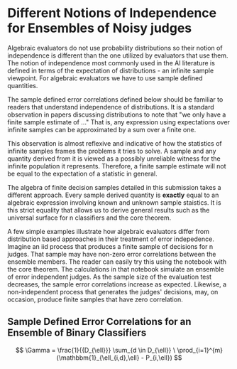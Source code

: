 # Different Notions of Independence for Ensembles of Noisy judges

Algebraic evaluators do not use probability distributions so their notion of
independence is different than the one utilized by evaluators that use them.
The notion of independence most commonly used in the AI literature is defined
in terms of the expectation of distributions - an infinite sample viewpoint.
For algebraic evaluators we have to use sample defined quantities.

The sample defined error correlations defined below should be familiar to
readers that understand independence of distributions. It is a standard
observation in papers discussing distributions to note that "we only have
a finite sample estimate of ..." That is, any expression using expectations
over infinite samples can be approximated by a sum over a finite one.

This observation is almost reflexive and indicative of how the statistics of
infinite samples frames the problems it tries to solve. A sample and any
quantity derived from it is viewed as a possibly unreliable witness for the
infinite population it represents. Therefore, a finite sample estimate will
not be equal to the expectation of a statistic in general.

The algebra of finite decision samples detailed in this submission takes a
different approach. Every sample derived quantity is **exactly** equal to an
algebraic expression involving known and unknown sample staistics. It is this
strict equality that allows us to derive general results such as the universal
surface for n classifiers and the core theorem.

A few simple examples illustrate how algebraic evaluators differ from
distribution based approaches in their treatment of error indepedence. Imagine
an iid process that produces a finite sample of decisions for n judges. That
sample may have non-zero error correlations between the ensemble members. The
reader can easily try this using the notebook with the core theorem. The
calculations in that notebook simulate an ensemble of error independent judges.
As the sample size of the evaluation test decreases, the sample error
correlations increase as expected. Likewise, a non-independent process that
generates the judges' decisions, may, on occasion, produce finite samples that
have zero correlation.

## Sample Defined Error Correlations for an Ensemble of Binary Classifiers

$$
\Gamma = \frac{1}{{D_{\ell}}} \sum_{d \in D_{\ell}} \
\prod_{i=1}^{m} (\mathbbm{1}_{\ell_{i,d},\ell} - P_{i,\ell})
$$
